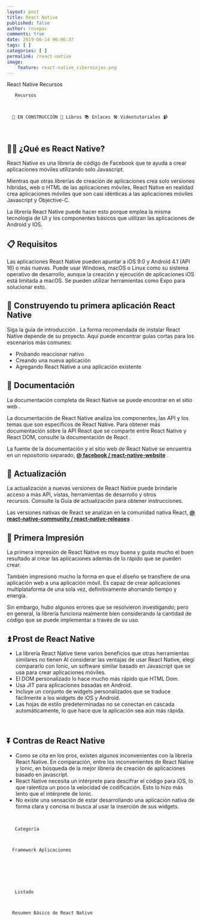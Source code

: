 ```yaml
---
layout: post
title: React Native
published: false
author: rosepac
comments: true
date: 2019-06-14 06:06:37
tags: [ ]
categories: [ ]
permalink: /react-native
image:
    feature: react-native_ciberninjas.png
---
```


React Native Recursos
    
       Recursos
    
    
    
      🚧 EN CONSTRUCCIÓN 🚧 Libros 📚 Enlaces 🛠 Videotutoriales 📹
    
  


&nbsp;

## 👨‍💻 ¿Qué es React Native?

React Native es una librería de código de Facebook que te ayuda a crear aplicaciones móviles utilizando solo Javascript.

Mientras que otras librerías de creación de aplicaciones crea solo versiones híbridas, web o HTML de las aplicaciones móviles, React Native en realidad crea aplicaciones móviles que son casi idénticas a las aplicaciones móviles Javascript y Objective-C.

La librería React Native puede hacer esto porque emplea la misma tecnología de UI y los componentes básicos que utilizan las aplicaciones de Android y IOS.

## 📋 Requisitos

Las aplicaciones React Native pueden apuntar a iOS 9.0 y Android 4.1 (API 16) o más nuevas. Puede usar Windows, macOS o Linux como su sistema operativo de desarrollo, aunque la creación y ejecución de aplicaciones iOS está limitada a macOS. Se pueden utilizar herramientas como Expo para solucionar esto.

## 🎉 Construyendo tu primera aplicación React Native

Siga la guía de introducción . La forma recomendada de instalar React Native depende de su proyecto. Aquí puede encontrar guías cortas para los escenarios más comunes:

  * Probando reaccionar nativo
  * Creando una nueva aplicación
  * Agregando React Native a una aplicación existente

## 📖 Documentación

La documentación completa de React Native se puede encontrar en el sitio web .

La documentación de React Native analiza los componentes, las API y los temas que son específicos de React Native. Para obtener más documentación sobre la API React que se comparte entre React Native y React DOM, consulte la documentación de React .

La fuente de la documentación y el sitio web de React Native se encuentra en un repositorio separado, [**@ facebook / react-native-website**][1] .

## 🚀 Actualización

La actualización a nuevas versiones de React Native puede brindarle acceso a más API, vistas, herramientas de desarrollo y otros recursos. Consulte la Guía de actualización para obtener instrucciones.

Las versiones nativas de React se analizan en la comunidad nativa React, [**@ react-native-community / react-native-releases**][2] .

## 🧐 Primera Impresión

La primera impresión de React Native es muy buena y gusta mucho el buen resultado al crear las aplicaciones además de lo rápido que se pueden crear.

También impresionó mucho la forma en que el diseño se transfiere de una aplicación web a una aplicación móvil. Es capaz de crear aplicaciones multiplataforma de una sola vez, definitivamente ahorrando tiempo y energía.

Sin embargo, hubo algunos errores que se resolvieron investigando; pero en general, la librería funciona realmente bien considerando la cantidad de código que se puede implementar a través de su uso.

## ⏫ Prost de React Native

  * La librería React Native tiene varios beneficios que otras herramientas similares no tienen Al considerar las ventajas de usar React Native, elegí compararlo con Ionic, un software similar basado en Javascript que se usa para crear aplicaciones móviles.
  * El DOM personalizado lo hace mucho más rápido que HTML Dom.
  * Usa JIT para aplicaciones basadas en Android.
  * Incluye un conjunto de widgets personalizados que se traduce fácilmente a los widgets de iOS y Android.
  * Las hojas de estilo predeterminadas no se conectan en cascada automáticamente, lo que hace que la aplicación sea aún más rápida.

&nbsp;

## ⏬ Contras de React Native

  * Como se cita en los pros, existen algunos inconvenientes con la librería React Native. En comparación, entre los inconvenientes de React Native y Ionic, en búsqueda de la mejor librería de creación de aplicaciones basado en javascript.
  * React Native necesita un intérprete para descifrar el código para iOS, lo que ralentiza un poco la velocidad de codificación. Esto lo hizo más lento que el intérprete de Ionic.
  * No existe una sensación de estar desarrollando una aplicación nativa de forma clara y concisa ni busca al usar la inserción de sus widgets.

&nbsp;


  
    
       Categoría
    
    
    
      Framework Aplicaciones
    
  



  
    
       Listado
    
    
    
      Resumen Básico de React Native
    
  


 [1]: https://github.com/facebook/react-native-website
 [2]: https://github.com/react-native-community/react-native-releases